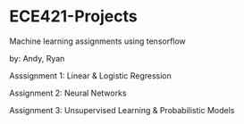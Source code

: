 # ECE421-Projects
Machine learning assignments using tensorflow

by: Andy, Ryan

Asssignment 1: Linear & Logistic Regression

Assignment 2: Neural Networks

Assignment 3: Unsupervised Learning & Probabilistic Models
